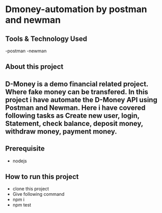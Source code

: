 # Dmoney-automation by postman and newman
## Tools & Technology Used
-postman
-newman

## About this project
## D-Money is a demo financial related project. Where fake money can be transfered. In this project i have automate the D-Money API using Postman and Newman. Here i have covered following tasks as Create new user, login, Statement, check balance, deposit money,  withdraw money, payment money.

## Prerequisite
- nodejs

## How to run this project

- clone this project
- Give following command
-  npm i
-  npm test 
